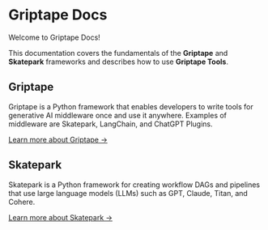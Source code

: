 # Griptape Docs

Welcome to Griptape Docs!

This documentation covers the fundamentals of the **Griptape** and **Skatepark** frameworks and describes how to use **Griptape Tools**.

## Griptape

Griptape is a Python framework that enables developers to write tools for generative AI middleware once and use it anywhere. Examples of middleware are Skatepark, LangChain, and ChatGPT Plugins.

[Learn more about Griptape →](griptape/)

## Skatepark

Skatepark is a Python framework for creating workflow DAGs and pipelines that use large language models (LLMs) such as GPT, Claude, Titan, and Cohere.

[Learn more about Skatepark →](skatepark/)